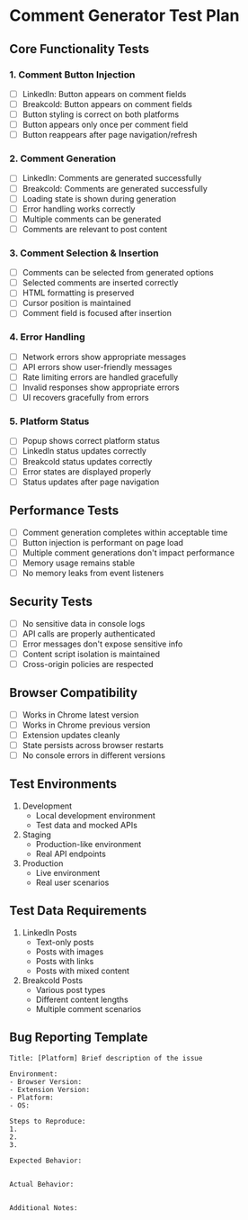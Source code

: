 # Comment Generator Test Plan

## Core Functionality Tests

### 1. Comment Button Injection
- [ ] LinkedIn: Button appears on comment fields
- [ ] Breakcold: Button appears on comment fields
- [ ] Button styling is correct on both platforms
- [ ] Button appears only once per comment field
- [ ] Button reappears after page navigation/refresh

### 2. Comment Generation
- [ ] LinkedIn: Comments are generated successfully
- [ ] Breakcold: Comments are generated successfully
- [ ] Loading state is shown during generation
- [ ] Error handling works correctly
- [ ] Multiple comments can be generated
- [ ] Comments are relevant to post content

### 3. Comment Selection & Insertion
- [ ] Comments can be selected from generated options
- [ ] Selected comments are inserted correctly
- [ ] HTML formatting is preserved
- [ ] Cursor position is maintained
- [ ] Comment field is focused after insertion

### 4. Error Handling
- [ ] Network errors show appropriate messages
- [ ] API errors show user-friendly messages
- [ ] Rate limiting errors are handled gracefully
- [ ] Invalid responses show appropriate errors
- [ ] UI recovers gracefully from errors

### 5. Platform Status
- [ ] Popup shows correct platform status
- [ ] LinkedIn status updates correctly
- [ ] Breakcold status updates correctly
- [ ] Error states are displayed properly
- [ ] Status updates after page navigation

## Performance Tests
- [ ] Comment generation completes within acceptable time
- [ ] Button injection is performant on page load
- [ ] Multiple comment generations don't impact performance
- [ ] Memory usage remains stable
- [ ] No memory leaks from event listeners

## Security Tests
- [ ] No sensitive data in console logs
- [ ] API calls are properly authenticated
- [ ] Error messages don't expose sensitive info
- [ ] Content script isolation is maintained
- [ ] Cross-origin policies are respected

## Browser Compatibility
- [ ] Works in Chrome latest version
- [ ] Works in Chrome previous version
- [ ] Extension updates cleanly
- [ ] State persists across browser restarts
- [ ] No console errors in different versions

## Test Environments
1. Development
   - Local development environment
   - Test data and mocked APIs
2. Staging
   - Production-like environment
   - Real API endpoints
3. Production
   - Live environment
   - Real user scenarios

## Test Data Requirements
1. LinkedIn Posts
   - Text-only posts
   - Posts with images
   - Posts with links
   - Posts with mixed content
2. Breakcold Posts
   - Various post types
   - Different content lengths
   - Multiple comment scenarios

## Bug Reporting Template
```
Title: [Platform] Brief description of the issue

Environment:
- Browser Version:
- Extension Version:
- Platform:
- OS:

Steps to Reproduce:
1. 
2. 
3. 

Expected Behavior:


Actual Behavior:


Additional Notes:
```
